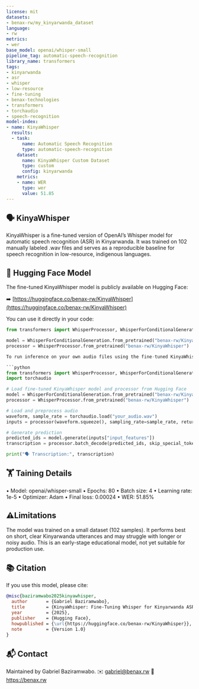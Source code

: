 ```yaml
---
license: mit
datasets:
- benax-rw/my_kinyarwanda_dataset
language:
- rw
metrics:
- wer
base_model: openai/whisper-small
pipeline_tag: automatic-speech-recognition
library_name: transformers
tags:
- kinyarwanda
- asr
- whisper
- low-resource
- fine-tuning
- benax-technologies
- transformers
- torchaudio
- speech-recognition
model-index:
- name: KinyaWhisper
  results:
  - task:
      name: Automatic Speech Recognition
      type: automatic-speech-recognition
    dataset:
      name: KinyaWhisper Custom Dataset
      type: custom
      config: kinyarwanda
    metrics:
    - name: WER
      type: wer
      value: 51.85
---
```


## 🗣️ KinyaWhisper
KinyaWhisper is a fine-tuned version of OpenAI’s Whisper model for automatic speech recognition (ASR) in Kinyarwanda. It was trained on 102 manually labeled .wav files and serves as a reproducible baseline for speech recognition in low-resource, indigenous languages.

## 🤗 Hugging Face Model

The fine-tuned KinyaWhisper model is publicly available on Hugging Face:

➡️ [https://huggingface.co/benax-rw/KinyaWhisper](https://huggingface.co/benax-rw/KinyaWhisper)

You can use it directly in your code:

```python
from transformers import WhisperProcessor, WhisperForConditionalGeneration

model = WhisperForConditionalGeneration.from_pretrained("benax-rw/KinyaWhisper")
processor = WhisperProcessor.from_pretrained("benax-rw/KinyaWhisper")

To run inference on your own audio files using the fine-tuned KinyaWhisper model:

```python
from transformers import WhisperProcessor, WhisperForConditionalGeneration
import torchaudio

# Load fine-tuned KinyaWhisper model and processor from Hugging Face
model = WhisperForConditionalGeneration.from_pretrained("benax-rw/KinyaWhisper")
processor = WhisperProcessor.from_pretrained("benax-rw/KinyaWhisper")

# Load and preprocess audio
waveform, sample_rate = torchaudio.load("your_audio.wav")
inputs = processor(waveform.squeeze(), sampling_rate=sample_rate, return_tensors="pt")

# Generate prediction
predicted_ids = model.generate(inputs["input_features"])
transcription = processor.batch_decode(predicted_ids, skip_special_tokens=True)[0]

print("🗣️ Transcription:", transcription)
```

## 🏋️ Taining Details
•	Model: openai/whisper-small
•	Epochs: 80
•	Batch size: 4
•	Learning rate: 1e-5
•	Optimizer: Adam
•	Final loss: 0.00024
•	WER: 51.85%

## ⚠️Limitations
The model was trained on a small dataset (102 samples). It performs best on short, clear Kinyarwanda utterances and may struggle with longer or noisy audio. This is an early-stage educational model, not yet suitable for production use.

## 📚 Citation

If you use this model, please cite:

```bibtex
@misc{baziramwabo2025kinyawhisper,
  author       = {Gabriel Baziramwabo},
  title        = {KinyaWhisper: Fine-Tuning Whisper for Kinyarwanda ASR},
  year         = {2025},
  publisher    = {Hugging Face},
  howpublished = {\url{https://huggingface.co/benax-rw/KinyaWhisper}},
  note         = {Version 1.0}
}
```
## 📬 Contact
Maintained by Gabriel Baziramwabo. 
✉️ gabriel@benax.rw
🔗 https://benax.rw
